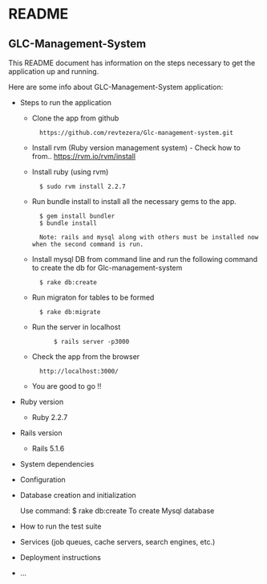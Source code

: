 # README

## GLC-Management-System

This README document has information on the steps necessary to get the
application up and running.

Here are some info about GLC-Management-System application:

* Steps to run the application
	
	- Clone the app from github

			https://github.com/revtezera/Glc-management-system.git

	- Install rvm (Ruby version management system) - Check how to from..
			https://rvm.io/rvm/install
	
	- Install ruby (using rvm)
	
			$ sudo rvm install 2.2.7

	- Run bundle install to install all the necessary gems to the app.
			
			$ gem install bundler
			$ bundle install
			
			Note: rails and mysql along with others must be installed now when the second command is run.

	- Install mysql DB from command line and run the following command to create the db for Glc-management-system

			$ rake db:create

	- Run migraton for tables to be formed

			$ rake db:migrate
	
	- Run the server in localhost

		        $ rails server -p3000

	- Check the app from the browser

			http://localhost:3000/

	- You are good to go !!

* Ruby version

	- Ruby 2.2.7

* Rails version

	- Rails 5.1.6

* System dependencies

* Configuration

* Database creation and initialization

	Use command: 
	$ rake db:create 
	To create Mysql database

* How to run the test suite

* Services (job queues, cache servers, search engines, etc.)

* Deployment instructions

* ...
